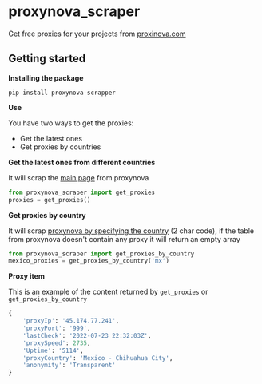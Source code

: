 # proxynova_scraper

Get free proxies for your projects from [proxinova.com](https://proxinova.com)

## Getting started


**Installing the package**

```text
pip install proxynova-scrapper
```

**Use**

You have two ways to get the proxies:

- Get the latest ones
- Get proxies by countries

**Get the latest ones from different countries**

It will scrap the [main page](https://www.proxynova.com/proxy-server-list) from proxynova 

```python
from proxynova_scraper import get_proxies
proxies = get_proxies()
```

**Get proxies by country**

It will scrap [proxynova by specifying the country](https://www.proxynova.com/proxy-server-list/country-mx) (2 char code), if the table from proxynova doesn't contain any proxy it will return an empty array

```python
from proxynova_scraper import get_proxies_by_country
mexico_proxies = get_proxies_by_country('mx')
```

**Proxy item** 

This is an example of the content returned by `get_proxies` or `get_proxies_by_country`

```python
{
    'proxyIp': '45.174.77.241', 
    'proxyPort': '999', 
    'lastCheck': '2022-07-23 22:32:03Z', 
    'proxySpeed': 2735, 
    'Uptime': '5114', 
    'proxyCountry': 'Mexico - Chihuahua City', 
    'anonymity': 'Transparent'
}

```